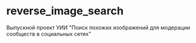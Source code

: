 # reverse_image_search
Выпускной проект УИИ "Поиск похожих изображений для модерации сообществ в социальных сетях"
